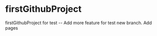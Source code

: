 # firstGithubProject
firstGithubProject for test
-- Add more feature for test new branch.
Add pages
